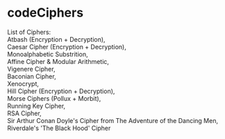 # codeCiphers
List of Ciphers: </br>
  Atbash (Encryption + Decryption), </br>
  Caesar Cipher (Encryption + Decryption), </br>
  Monoalphabetic Substrition, </br>
  Affine Cipher & Modular Arithmetic, </br>
  Vigenere Cipher, </br>
  Baconian Cipher, </br>
  Xenocrypt, </br>
  Hill Cipher (Encryption + Decryption), </br>
  Morse Ciphers (Pollux + Morbit), </br>
  Running Key Cipher, </br>
  RSA Cipher, </br>
  Sir Arthur Conan Doyle's Cipher from The Adventure of the Dancing Men, </br>
  Riverdale's 'The Black Hood' Cipher 
